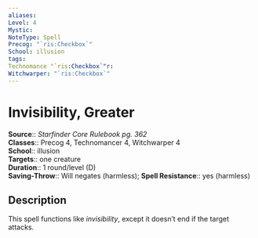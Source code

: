 ```yaml
---
aliases: 
Level: 4
Mystic: 
NoteType: Spell
Precog: "`ris:Checkbox`"
School: illusion 
tags: 
Technomance "`ris:Checkbox`"r: 
Witchwarper: "`ris:Checkbox`"
---
```


# Invisibility, Greater

**Source**:: _Starfinder Core Rulebook pg. 362_  
**Classes**:: Precog 4, Technomancer 4, Witchwarper 4  
**School**:: illusion  
**Targets**:: one creature  
**Duration**:: 1 round/level (D)  
**Saving-Throw**:: Will negates (harmless);
**Spell Resistance**:: yes (harmless)

## Description

This spell functions like _invisibility_, except it doesn’t end if the target attacks.
